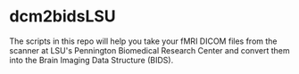 # dcm2bidsLSU

The scripts in this repo will help you take your fMRI DICOM files from the scanner at LSU's Pennington Biomedical Research Center and convert them into the Brain Imaging Data Structure (BIDS).  
